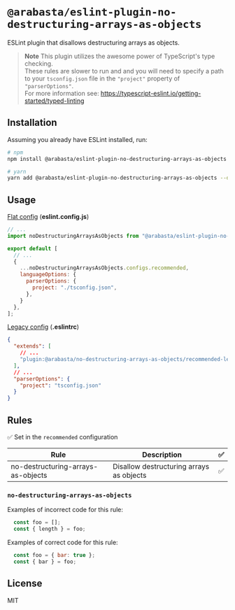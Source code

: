 # `@arabasta/eslint-plugin-no-destructuring-arrays-as-objects`

ESLint plugin that disallows destructuring arrays as objects.

> **Note**
> This plugin utilizes the awesome power of TypeScript's type checking.\
These rules are slower to run and and you will need to specify a path to your `tsconfig.json` file in the `"project"` property of `"parserOptions"`.\
For more information see: https://typescript-eslint.io/getting-started/typed-linting

## Installation

Assuming you already have ESLint installed, run:

```sh
# npm
npm install @arabasta/eslint-plugin-no-destructuring-arrays-as-objects --save-dev

# yarn
yarn add @arabasta/eslint-plugin-no-destructuring-arrays-as-objects --dev
```

## Usage

[Flat config](https://eslint.org/docs/latest/use/configure/configuration-files)
(**eslint.config.js**)

```js
// ...
import noDestructuringArraysAsObjects from "@arabasta/eslint-plugin-no-destructuring-arrays-as-objects";

export default [
  // ...
  {
    ...noDestructuringArraysAsObjects.configs.recommended,
    languageOptions: {
      parserOptions: {
        project: "./tsconfig.json",
      },
    }
  },
];
```

[Legacy config](https://eslint.org/docs/latest/use/configure/configuration-files-deprecated)
(**.eslintrc**)

```json
{
  "extends": [
    // ...
    "plugin:@arabasta/no-destructuring-arrays-as-objects/recommended-legacy"
  ],
  // ...
  "parserOptions": {
    "project": "tsconfig.json"
  }
}
```

## Rules

✅ Set in the `recommended` configuration

| Rule                                            | Description                                      | ✅ |
| ----------------------------------------------- | ------------------------------------------------ | :-: |
| no-destructuring-arrays-as-objects              | Disallow destructuring arrays as objects         | ✅ |

### `no-destructuring-arrays-as-objects`

Examples of incorrect code for this rule:
```js
  const foo = [];
  const { length } = foo;
```

Examples of correct code for this rule:
```js
  const foo = { bar: true };
  const { bar } = foo;
```

## License

MIT
